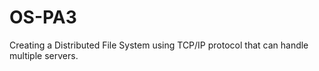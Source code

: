 # OS-PA3
Creating a Distributed File System using TCP/IP protocol that can handle multiple servers.
